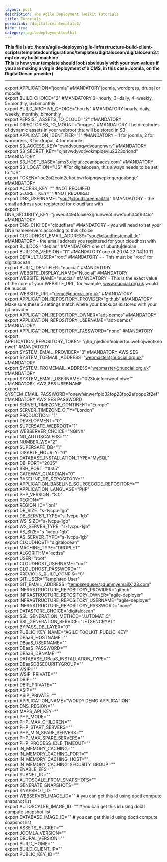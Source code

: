 ```yaml
---
layout: post
description: The Agile Deployment Toolkit Tutorials
title: Tutorials
permalink: /digitaloceantemplate3/
hide: true
category: agiledeploymenttoolkit
---
```


**This file is at: /home/agile-deployer/agile-infrastructure-build-client-scripts/templatedconfigurations/templates/digitalocean/digitalocean3.tmpl on my build machine**  
**This is how your template should look (obviously with your own values if you are making a virgin deployment of a CMS, in this case Joomla, on the DigitalOcean provider)**   

-----------------------

export APPLICATION="joomla" #MANDATORY joomla, wordpress, drupal or moodle  
export BUILD_CHOICE="2" #MANDATORY 2=hourly, 3=daily, 4=weekly, 5=monthly, 6=bimonthly  
export BUILD_ARCHIVE_CHOICE="hourly" #MANDATORY hourly, daily, weekly, monthly, bimonthly  
export PERSIST_ASSETS_TO_CLOUD="2" #MANDATORY  
export DIRECTORIES_TO_MOUNT="images" #MANDATORY The directories of dynamic assets in your webroot that will be stored in S3  
export APPLICATION_IDENTIFIER="1" #MANDATORY - 1 for joomla, 2 for wordpress, 3 for drupal, 4 for moodle  
export S3_ACCESS_KEY="owndvounqwdvounonwrv"  #MANDATORY  
export S3_SECRET_KEY="ojnsvwdyvqdvokmpiqeviu2323oriond"  #MANDATORY  
export S3_HOST_BASE="ams3.digitaloceanspaces.com" #MANDATORY  
export S3_LOCATION="US" #For digitalocean, this always needs to be set to "US"  
export TOKEN="ioe2oi2eoin2efioubwefoipnqwepknqergoubnqe" #MANDATORY  
export ACCESS_KEY=""   #NOT REQUIRED  
export SECRET_KEY=""   #NOT REQUIRED  
export DNS_USERNAME="you@cloudflareemail.tld"  #MANDATORY - the email address you registered for cloudflare with  
export DNS_SECURITY_KEY="jnweu3494foiune3griunweofinwefouh34if934io"   #MANDATORY  
export DNS_CHOICE="cloudflare" #MANDATORY - you will need to set your DNS nameservers according to this choice  
export CLOUDHOST_EMAIL_ADDRESS="you@cloudhostemail.tld" #MANDATORY - the email address you registered for your cloudhost with  
export BUILDOS="debian" #MANDATORY one of ubuntu|debian  
export BUILDOS_VERSION="11" #MANDATORY one of 20.04 22.04|10 11  
export DEFAULT_USER="root" #MANDATORY - - This must be "root" for digitalocean  
export BUILD_IDENTIFIER="nuocial" #MANDATORY  
export WEBSITE_DISPLAY_NAME="Nuocial" #MANDATORY  
export WEBSITE_NAME="nuocial" #MANDATORY - This is the exact value of the core of your WEBSITE_URL, for example, www.nuocial.org.uk would be nuocial  
export WEBSITE_URL="demo@nuocial.org.uk"  #MANDATORY  
export APPLICATION_REPOSITORY_PROVIDER="github" #MANDATORY Make sure these 5 settings match where your backups is stored with your git provider  
export APPLICATION_REPOSITORY_OWNER="adt-demos" #MANDATORY  
export APPLICATION_REPOSITORY_USERNAME="adt-demos" #MANDATORY  
export APPLICATION_REPOSITORY_PASSWORD="none" #MANDATORY   
export APPLICATION_REPOSITORY_TOKEN="ghp_njedionfeoinerfouiwefiojweofknonwef" #MANDATORY  
export SYSTEM_EMAIL_PROVIDER="3" #MANDATORY AWS SES  
export SYSTEM_TOEMAIL_ADDRESS="webmaster@nuocial.org.uk" #MANDATORY  
export SYSTEM_FROMEMAIL_ADDRESS="webmaster@nuocial.org.uk" #MANDATORY  
export SYSTEM_EMAIL_USERNAME="i023foiefoinweofioiwef" #MANDATORY AWS SES USERNAME  
export SYSTEM_EMAIL_PASSWORD="onewfoinwerfpio32fop23fpo2efpopo2f2ef" #MANDATORY AWS SES PASSWORD  
export SERVER_TIMEZONE_CONTINENT="Europe"  
export SERVER_TIMEZONE_CITY="London"  
export PRODUCTION="1"  
export DEVELOPMENT="0"  
export SUPERSAFE_WEBROOT="1"  
export WEBSERVER_CHOICE="NGINX"  
export NO_AUTOSCALERS="1"  
export NUMBER_WS="2"  
export SUPERSAFE_DB="1"  
export DISABLE_HOURLY="0"  
export DATABASE_INSTALLATION_TYPE="MySQL"  
export DB_PORT="2035"  
export SSH_PORT="1035"  
export GATEWAY_GUARDIAN="0"  
export BASELINE_DB_REPOSITORY=""  
export APPLICATION_BASELINE_SOURCECODE_REPOSITORY=""  
export APPLICATION_LANGUAGE="PHP"  
export PHP_VERSION="8.0"  
export REGION=""  
export REGION_ID="lon1"  
export DB_SIZE="s-1vcpu-1gb"  
export DB_SERVER_TYPE="s-1vcpu-1gb"  
export WS_SIZE="s-1vcpu-1gb"  
export WS_SERVER_TYPE="s-1vcpu-1gb"  
export AS_SIZE="s-1vcpu-1gb"  
export AS_SERVER_TYPE="s-1vcpu-1gb"  
export CLOUDHOST="digitalocean"  
export MACHINE_TYPE="DROPLET"  
export ALGORITHM="ecdsa"  
export USER="root"  
export CLOUDHOST_USERNAME="root"  
export CLOUDHOST_PASSWORD=""  
export PREVIOUS_BUILD_CONFIG="0"  
export GIT_USER="Templated User"  
export GIT_EMAIL_ADDRESS="templateduser@dummyemailX123.com"  
export INFRASTRUCTURE_REPOSITORY_PROVIDER="github"  
export INFRASTRUCTURE_REPOSITORY_OWNER="agile-deployer"  
export INFRASTRUCTURE_REPOSITORY_USERNAME="agile-deployer"  
export INFRASTRUCTURE_REPOSITORY_PASSWORD="none"  
export DATASTORE_CHOICE="digitalocean"  
export SSL_GENERATION_METHOD="AUTOMATIC"  
export SSL_GENERATION_SERVICE="LETSENCRYPT"  
export BYPASS_DB_LAYER="0"  
export PUBLIC_KEY_NAME="AGILE_TOOLKIT_PUBLIC_KEY"  
export DBaaS_HOSTNAME=""  
export DBaaS_USERNAME=""  
export DBaaS_PASSWORD=""  
export DBaaS_DBNAME=""  
export DATABASE_DBaaS_INSTALLATION_TYPE=""  
export DBaaSDBSECURITYGROUP=""   
export WSIP=""  
export WSIP_PRIVATE=""  
export DBIP=""  
export DBIP_PRIVATE=""  
export ASIP=""  
export ASIP_PRIVATE=""  
export APPLICATION_NAME="WORDY DEMO APPLICATION"  
export DNS_REGION=""  
export MAPS_API_KEY=""  
export PHP_MODE=""  
export PHP_MAX_CHILDREN=""  
export PHP_START_SERVERS=""  
export PHP_MIN_SPARE_SERVERS=""  
export PHP_MAX_SPARE_SERVERS=""  
export PHP_PROCESS_IDLE_TIMEOUT=""  
export IN_MEMORY_CACHING=""  
export IN_MEMORY_CACHING_PORT=""  
export IN_MEMORY_CACHING_HOST=""  
export IN_MEMORY_CACHING_SECURITY_GROUP=""  
export ENABLE_EFS=""  
export SUBNET_ID=""  
export AUTOSCALE_FROM_SNAPSHOTS=""  
export GENERATE_SNAPSHOTS=""  
export SNAPSHOT_ID=""   
export WEBSERVER_IMAGE_ID="" # you can get this id using doctl compute snapshot list  
export AUTOSCALER_IMAGE_ID="" # you can get this id using doctl compute snapshot list  
export DATABASE_IMAGE_ID="" # you can get this id using doctl compute snapshot list  
export ASSETS_BUCKET=""  
export JOOMLA_VERSION=""  
export DRUPAL_VERSION=""  
export BUILD_HOME=""  
export BUILD_CLIENT_IP=""  
export PUBLIC_KEY_ID="" 
